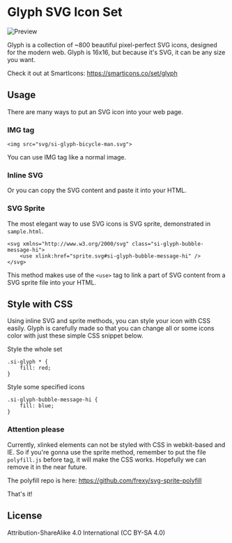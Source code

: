 # Glyph SVG Icon Set

![Preview](https://raw.githubusercontent.com/frexy/glyph-iconset/master/cover.svg)

Glyph is a collection of ~800 beautiful pixel-perfect SVG icons, designed for the modern web. Glyph is 16x16, but because it's SVG, it can be any size you want.

Check it out at SmartIcons: https://smarticons.co/set/glyph

## Usage

There are many ways to put an SVG icon into your web page. 

### IMG tag

```
<img src="svg/si-glyph-bicycle-man.svg">
```
You can use IMG tag like a normal image.

### Inline SVG

Or you can copy the SVG content and paste it into your HTML.

### SVG Sprite

The most elegant way to use SVG icons is SVG sprite, demonstrated in ```sample.html```.

```
<svg xmlns="http://www.w3.org/2000/svg" class="si-glyph-bubble-message-hi">
    <use xlink:href="sprite.svg#si-glyph-bubble-message-hi" />
</svg>
```

This method makes use of the ```<use>``` tag to link a part of SVG content from a SVG sprite file into your HTML.


## Style with CSS

Using inline SVG and sprite methods, you can style your icon with CSS easily. Glyph is carefully made so that you can change all or some icons color with just these simple CSS snippet below.


Style the whole set

```
.si-glyph * {
    fill: red;
}
```

Style some specified icons

```
.si-glyph-bubble-message-hi {
    fill: blue;
}
```

### Attention please

Currently, xlinked elements can not be styled with CSS in webkit-based and IE. So if you're gonna use the sprite method, remember to put the file ```polyfill.js``` before </head> tag, it will make the CSS works. Hopefully we can remove it in the near future.

The polyfill repo is here: https://github.com/frexy/svg-sprite-polyfill

That's it!

## License

Attribution-ShareAlike 4.0 International (CC BY-SA 4.0)
